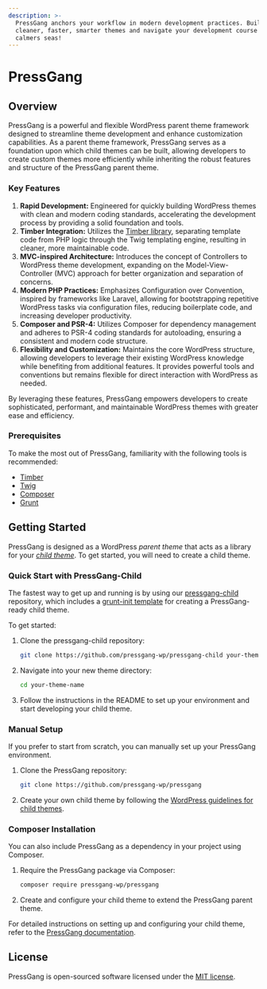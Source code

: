 ```yaml
---
description: >-
  PressGang anchors your workflow in modern development practices. Build
  cleaner, faster, smarter themes and navigate your development course to
  calmers seas!
---
```


# PressGang

## Overview

PressGang is a powerful and flexible WordPress parent theme framework designed to streamline theme development and enhance customization capabilities. As a parent theme framework, PressGang serves as a foundation upon which child themes can be built, allowing developers to create custom themes more efficiently while inheriting the robust features and structure of the PressGang parent theme.

### Key Features

1. **Rapid Development:** Engineered for quickly building WordPress themes with clean and modern coding standards, accelerating the development process by providing a solid foundation and tools.
2. **Timber Integration:** Utilizes the [Timber library](https://upstatement.com/timber/), separating template code from PHP logic through the Twig templating engine, resulting in cleaner, more maintainable code.
3. **MVC-inspired Architecture:** Introduces the concept of Controllers to WordPress theme development, expanding on the Model-View-Controller (MVC) approach for better organization and separation of concerns.
4. **Modern PHP Practices:** Emphasizes Configuration over Convention, inspired by frameworks like Laravel, allowing for bootstrapping repetitive WordPress tasks via configuration files, reducing boilerplate code, and increasing developer productivity.
5. **Composer and PSR-4:** Utilizes Composer for dependency management and adheres to PSR-4 coding standards for autoloading, ensuring a consistent and modern code structure.
6. **Flexibility and Customization:** Maintains the core WordPress structure, allowing developers to leverage their existing WordPress knowledge while benefiting from additional features. It provides powerful tools and conventions but remains flexible for direct interaction with WordPress as needed.

By leveraging these features, PressGang empowers developers to create sophisticated, performant, and maintainable WordPress themes with greater ease and efficiency.

### Prerequisites

To make the most out of PressGang, familiarity with the following tools is recommended:

* [Timber](http://upstatement.com/timber/)
* [Twig](http://twig.sensiolabs.org/documentation)
* [Composer](https://getcomposer.org/)
* [Grunt](http://gruntjs.com/)

## Getting Started

PressGang is designed as a WordPress _parent theme_ that acts as a library for your [_child theme_](https://codex.wordpress.org/Child\_Themes). To get started, you will need to create a child theme.

### Quick Start with PressGang-Child

The fastest way to get up and running is by using our [pressgang-child](https://github.com/pressgang-wp/pressgang-child) repository, which includes a [grunt-init template](http://gruntjs.com/project-scaffolding) for creating a PressGang-ready child theme.

To get started:

1.  Clone the pressgang-child repository:

    ```bash
    git clone https://github.com/pressgang-wp/pressgang-child your-theme-name
    ```
2.  Navigate into your new theme directory:

    ```bash
    cd your-theme-name
    ```
3. Follow the instructions in the README to set up your environment and start developing your child theme.

### Manual Setup

If you prefer to start from scratch, you can manually set up your PressGang environment.

1.  Clone the PressGang repository:

    ```bash
    git clone https://github.com/pressgang-wp/pressgang
    ```
2. Create your own child theme by following the [WordPress guidelines for child themes](https://codex.wordpress.org/Child\_Themes).

### Composer Installation

You can also include PressGang as a dependency in your project using Composer.

1.  Require the PressGang package via Composer:

    ```bash
    composer require pressgang-wp/pressgang
    ```
2. Create and configure your child theme to extend the PressGang parent theme.

For detailed instructions on setting up and configuring your child theme, refer to the [PressGang documentation](https://github.com/pressgang-wp/pressgang).

## License

PressGang is open-sourced software licensed under the [MIT license](LICENSE.md).
